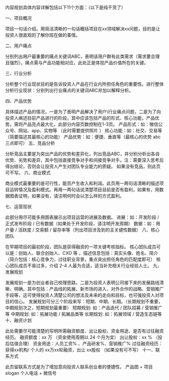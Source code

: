 内容规划具体内容详解包括以下11个方面：（以下是纯干货了）

一、项目概况

项目一句话介绍。用简洁清晰的一句话概括项目在xx领域解决xx问题，目的是让投资人很直观的了解你现在做的事情。

二、用户痛点

分别列出用户最重要的痛点关键词ABC，表明该用户群有此类需求（需求要合理且强烈）。痛点需与产品功能相对应，此处正是体现产品价值所在的关键。

三、行业分析

分析整个行业现状目的是告诉投资人产品在行业内所担任角色的重要性。进行整体分析行业现状：分别列出行业痛点的关键词ABC并加以解释分析。

四、产品优势

具体描述产品的情况，一是为了表明产品解决了用户\行业痛点问题，二是为了向投资人阐述目前产品进行的阶段，其中应该包括产品的形式、核心功能，产品优势。需将产品亮点最大化，此部分内容页数控制在1-3页。
产品形式：如：微信公众号、网站、app、实物等 （此时需要提供照片 ）
核心功能：如：社交、交易等（简要描述其最核心的功能）
产品优势：如：便捷、垂直等（最核心的优势 abc 三点即可）
五、竞品分析

分析竞品主要是为突出产品的优势和差异化，列出竞品ABC，并分别分析出各自优势、劣势和差异，其中包括直接竞争对手和间接竞争对手。注：需要深入思考后得出结论，否则会让投资人产生对团队专业能力的质疑。
如果没有竞品，则此页可不写。
六、商业模式

商业模式最重要的是可行性，能否产生收入和利润。此页用一两句话清晰的描述项目运转情况及盈利模式。再用一两句话说清楚项目目前是否有盈利，如果有，用数据图表证明，如果没有，请注明何时会以怎么样的方式盈利。

七、运营现状

此部分用尽可能多用图表展示出项目运营的进展及数据。
进展：如：开发阶段 / 正式发布阶段 / 已有数据（如果处于开发阶段，请注明开发周期）
数据：如：用户量 / 活跃度 / 交易额 / 留存率等（列出项目涉及到的主关键性数据）
八、核心团队

在早期项目的最初阶段，团队是获得融资的一项关键考核指标。
核心团队成员可以是：创始人、联合创始人、CXO 等 ，描述信息包括：真实头像、姓名、简介 （简介包括：核心竞争力，过往职业背景，重点突出担任角色的匹配度即可）
核心团队成员不易过多，介绍 2-4 人最为合适，适当补充相关行业经验人士。
九、发展规划

发展规划一是为创业者自己梳理思路，二是为投资人表明公司接下来的发展路线清晰、明确。其中包括：产品线的拓展、新市场的进入、对外合作的战略、营销推广手段等，这可使得投资人清楚公司的想法及未来的走向和目标，也可强投资人对项目的信心。
发展规划可分三个阶段来写：短期、中期、长期。（长期规划不重要，中期规划次之，短期规划最重要）
短期规划: 如：产品迭代 / 团队招募 / 营销推广等
中期规划: 如：拓展功能 / 拓展品类等
长期规划: 如：拓展领域 / 营造生态链等
十、融资计划

此处需要尽可能清楚的写明所需融资额度、出让股权、资金用途、是否有过往融资经历。
融资额度：xx 万 （资金使用周期以 24 个月为宜）
出让股权：xx % （投后估值合理）
资金用途：人员工资% 、产品研发%、营销推广%
过往融资经历：获得xx机构/ 个人的 xx万xx轮融资，出让 xx股权 （如果没有可不写）
十一、联系方式

此页留联系方式是为了增加意向投资人联系创业者的便捷性。
产品图 + 项目slogan
个人电话 + 微信号